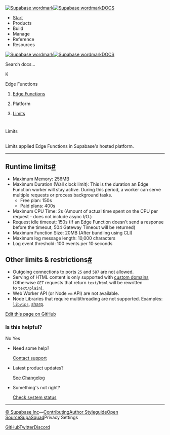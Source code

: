 [![Supabase wordmark](https://supabase.com/docs/_next/image?url=%2Fdocs%2Fsupabase-dark.svg&w=256&q=75&dpl=dpl_5BYG5BkQhU19GEfZfhcgAbeGcRQo)![Supabase wordmark](https://supabase.com/docs/_next/image?url=%2Fdocs%2Fsupabase-light.svg&w=256&q=75&dpl=dpl_5BYG5BkQhU19GEfZfhcgAbeGcRQo)DOCS](https://supabase.com/docs)

-   [Start](https://supabase.com/docs/guides/getting-started)
-   Products
-   Build
-   Manage
-   Reference
-   Resources

[![Supabase wordmark](https://supabase.com/docs/_next/image?url=%2Fdocs%2Fsupabase-dark.svg&w=256&q=75&dpl=dpl_5BYG5BkQhU19GEfZfhcgAbeGcRQo)![Supabase wordmark](https://supabase.com/docs/_next/image?url=%2Fdocs%2Fsupabase-light.svg&w=256&q=75&dpl=dpl_5BYG5BkQhU19GEfZfhcgAbeGcRQo)DOCS](https://supabase.com/docs)

Search docs...

K

Edge Functions

1.  [Edge Functions](https://supabase.com/docs/guides/functions)

3.  Platform

5.  [Limits](https://supabase.com/docs/guides/functions/limits)

# 

Limits

## 

Limits applied Edge Functions in Supabase's hosted platform.

* * *

## Runtime limits[#](#runtime-limits)

-   Maximum Memory: 256MB
-   Maximum Duration (Wall clock limit): This is the duration an Edge Function worker will stay active. During this period, a worker can serve multiple requests or process background tasks.
    -   Free plan: 150s
    -   Paid plans: 400s
-   Maximum CPU Time: 2s (Amount of actual time spent on the CPU per request - does not include async I/O.)
-   Request idle timeout: 150s (If an Edge Function doesn't send a response before the timeout, 504 Gateway Timeout will be returned)
-   Maximum Function Size: 20MB (After bundling using CLI)
-   Maximum log message length: 10,000 characters
-   Log event threshold: 100 events per 10 seconds

## Other limits & restrictions[#](#other-limits--restrictions)

-   Outgoing connections to ports `25` and `587` are not allowed.
-   Serving of HTML content is only supported with [custom domains](https://supabase.com/docs/reference/cli/supabase-domains) (Otherwise `GET` requests that return `text/html` will be rewritten to `text/plain`).
-   Web Worker API (or Node `vm` API) are not available.
-   Node Libraries that require multithreading are not supported. Examples: [`libvips`](https://github.com/libvips/libvips), [sharp](https://github.com/lovell/sharp).

[Edit this page on GitHub](https://github.com/supabase/supabase/blob/master/apps/docs/content/guides/functions/limits.mdx)

### Is this helpful?

No Yes

-   Need some help?
    
    [Contact support](https://supabase.com/support)
-   Latest product updates?
    
    [See Changelog](https://supabase.com/changelog)
-   Something's not right?
    
    [Check system status](https://status.supabase.com/)

* * *

[© Supabase Inc](https://supabase.com/)—[Contributing](https://github.com/supabase/supabase/blob/master/apps/docs/DEVELOPERS.md)[Author Styleguide](https://github.com/supabase/supabase/blob/master/apps/docs/CONTRIBUTING.md)[Open Source](https://supabase.com/open-source)[SupaSquad](https://supabase.com/supasquad)Privacy Settings

[GitHub](https://github.com/supabase/supabase)[Twitter](https://twitter.com/supabase)[Discord](https://discord.supabase.com/)